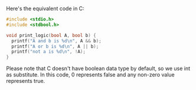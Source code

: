 Here's the equivalent code in C:

```c
#include <stdio.h>
#include <stdbool.h>

void print_logic(bool A, bool b) {
  printf("A and b is %d\n", A && b);
  printf("A or b is %d\n", A || b);
  printf("not a is %d\n", !A);
}
```

Please note that C doesn't have boolean data type by default, so we use int as substitute. In this code, 0 represents false and any non-zero value represents true.
